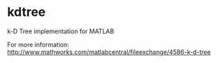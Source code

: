 kdtree
======

k-D Tree implementation for MATLAB

For more information: http://www.mathworks.com/matlabcentral/fileexchange/4586-k-d-tree
